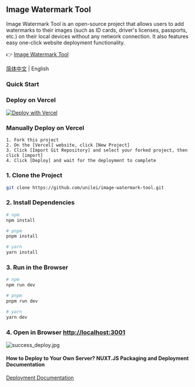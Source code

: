 ## Image Watermark Tool

Image Watermark Tool is an open-source project that allows users to add watermarks to their images (such as ID cards, driver's licenses, passports, etc.) on their local devices without any network connection. It also features easy one-click website deployment functionality.

👉 [Image Watermark Tool](https://watermark.aicompasspro.com)

[简体中文](https://github.com/unilei/image-watermark-tool/blob/master/README.md) | English

### Quick Start

### Deploy on Vercel
[![Deploy with Vercel](https://vercel.com/button)](https://vercel.com/new/clone?repository-url=https://github.com/unilei/image-watermark-tool.git&project-name=image-watermark-tool&repository-name=image-watermark-tool)

### Manually Deploy on Vercel
```
1. Fork this project
2. On the [Vercel] website, click [New Project]
3. Click [Import Git Repository] and select your forked project, then click [import]
4. Click [Deploy] and wait for the deployment to complete
```

### 1. Clone the Project

```bash
git clone https://github.com/unilei/image-watermark-tool.git
```

### 2. Install Dependencies
```bash
# npm
npm install

# pnpm
pnpm install

# yarn
yarn install
```

### 3. Run in the Browser

```bash
# npm
npm run dev

# pnpm
pnpm run dev

# yarn
yarn dev
```

### 4. Open in Browser [http://localhost:3001](http://localhost:3001)
![success_deploy.jpg](https://www.aicompasspro.com/api/imghosting/file/b9e193a2375d8122c95af.png)

#### How to Deploy to Your Own Server? NUXT.JS Packaging and Deployment Documentation
[Deployment Documentation](https://nuxt.com/docs/getting-started/deployment)